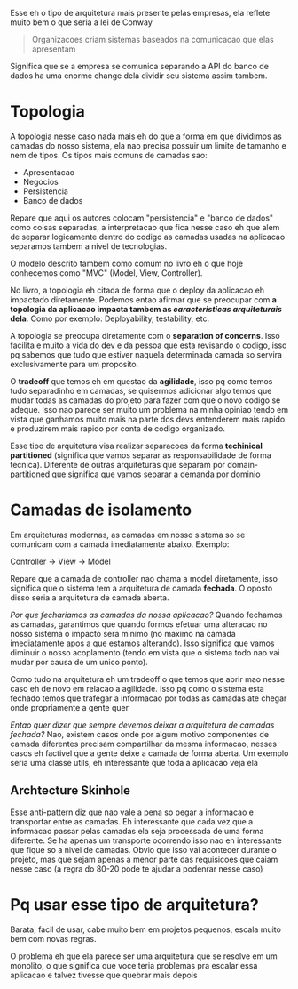 Esse eh o tipo de arquitetura mais presente pelas empresas, ela reflete muito bem o que seria a lei de Conway

> Organizacoes criam sistemas baseados na comunicacao que elas apresentam

Significa que se a empresa se comunica separando a API do banco de dados ha uma enorme change dela dividir seu sistema assim tambem.

# Topologia
A topologia nesse caso nada mais eh do que a forma em que dividimos as camadas do nosso sistema, ela nao precisa possuir um limite de tamanho e nem de tipos. Os tipos mais comuns de camadas sao:

- Apresentacao
- Negocios
- Persistencia
- Banco de dados

Repare que aqui os autores colocam "persistencia" e "banco de dados" como coisas separadas, a interpretacao que fica nesse caso eh que alem de separar logicamente dentro do codigo as camadas usadas na aplicacao separamos tambem a nivel de tecnologias.

O modelo descrito tambem como comum no livro eh o que hoje conhecemos como "MVC" (Model, View, Controller).

No livro, a topologia eh citada de forma que o deploy da aplicacao eh impactado diretamente. Podemos entao afirmar que se preocupar com **a topologia da aplicacao impacta tambem as _caracteristicas arquiteturais_ dela**. Como por exemplo: Deployability, testability, etc.

A topologia se preocupa diretamente com o **separation of concerns**. Isso facilita e muito a vida do dev e da pessoa que esta revisando o codigo, isso pq sabemos que tudo que estiver naquela determinada camada so servira exclusivamente para um proposito.

O **tradeoff** que temos eh em questao da **agilidade**, isso pq como temos tudo separadinho em camadas, se quisermos adicionar algo temos que mudar todas as camadas do projeto para fazer com que o novo codigo se adeque. Isso nao parece ser muito um problema na minha opiniao tendo em vista que ganhamos muito mais na parte dos devs entenderem mais rapido e produzirem mais rapido por conta de codigo organizado.

Esse tipo de arquitetura visa realizar separacoes da forma **techinical partitioned** (significa que vamos separar as responsabilidade de forma tecnica). Diferente de outras arquiteturas que separam por domain-partitioned que significa que vamos separar a demanda por dominio

# Camadas de isolamento
Em arquiteturas modernas, as camadas em nosso sistema so se comunicam com a camada imediatamente abaixo. Exemplo:

Controller -> View -> Model

Repare que a camada de controller nao chama a model diretamente, isso significa que o sistema tem a arquitetura de camada **fechada**. O oposto disso seria a arquitetura de camada aberta.

_Por que fechariamos as camadas da nossa aplicacao?_
Quando fechamos as camadas, garantimos que quando formos efetuar uma alteracao no nosso sistema o impacto sera minimo (no maximo na camada imediatamente apos a que estamos alterando). Isso significa que vamos diminuir o nosso acoplamento (tendo em vista que o sistema todo nao vai mudar por causa de um unico ponto).

Como tudo na arquitetura eh um tradeoff o que temos que abrir mao nesse caso eh de novo em relacao a agilidade. Isso pq como o sistema esta fechado temos que trafegar a informacao por todas as camadas ate chegar onde propriamente a gente quer

_Entao quer dizer que sempre devemos deixar a arquitetura de camadas fechada?_
Nao, existem casos onde por algum motivo componentes de camada diferentes precisam compartilhar da mesma informacao, nesses casos eh factivel que a gente deixe a camada de forma aberta. Um exemplo seria uma classe utils, eh interessante que toda a aplicacao veja ela

## Archtecture Skinhole
Esse anti-pattern diz que nao vale a pena so pegar a informacao e transportar entre as camadas. Eh interessante que cada vez que a informacao passar pelas camadas ela seja processada de uma forma diferente. Se ha apenas um transporte ocorrendo isso nao eh interessante que fique so a nivel de camadas.
Obvio que isso vai acontecer durante o projeto, mas que sejam apenas a menor parte das requisicoes que caiam nesse caso (a regra do 80-20 pode te ajudar a podenrar nesse caso)

# Pq usar esse tipo de arquitetura?
Barata, facil de usar, cabe muito bem em projetos pequenos, escala muito bem com novas regras.

O problema eh que ela parece ser uma arquitetura que se resolve em um monolito, o que significa que voce teria problemas pra escalar essa aplicacao e talvez tivesse que quebrar mais depois